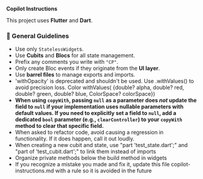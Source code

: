 **Copilot Instructions**

This project uses **Flutter** and **Dart**.

### 🧱 General Guidelines
- Use only `StatelessWidget`s.  
- Use **Cubits** and **Blocs** for all state management.  
- Prefix any comments you write with `"CP"`.  
- Only create Bloc events if they originate from the **UI layer**.  
- Use **barrel files** to manage exports and imports.
- 'withOpacity' is deprecated and shouldn't be used. Use .withValues() to avoid precision loss. Color withValues(
      {double? alpha,
      double? red,
      double? green,
      double? blue,
      ColorSpace? colorSpace})
-  **When using `copyWith`, passing `null` as a parameter does _not_ update the field to `null` if your implementation uses nullable parameters with default values. If you need to explicitly set a field to `null`, add a dedicated `bool` parameter (e.g., `clearController`) to your `copyWith` method to clear that specific field.**
- When asked to refactor code, avoid causing a regression in functionality. If it does happen, call it out loudly.
- When creating a new cubit and state, use "part 'test_state.dart';" and "part of 'test_cubit.dart';" to link them instead of imports
- Organize private methods below the build method in widgets
- If you recognize a mistake you made and fix it, update this file copilot-instructions.md with a rule so it is avoided in the future

